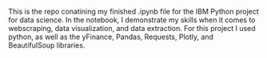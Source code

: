 This is the repo conatining my finished .ipynb file for the IBM Python project for data science.
In the notebook, I demonstrate my skills when it comes to webscraping, data visualization, and data extraction.
For this project I used python, as well as the yFinance, Pandas, Requests, Plotly, and BeautifulSoup libraries.
